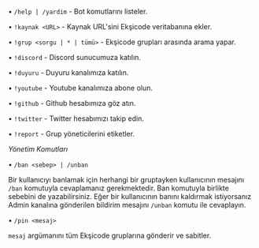 •  `/help | /yardim`    -    Bot komutlarını listeler.

•   `!kaynak <URL>`    -    Kaynak URL'sini Ekşicode veritabanına ekler.
    
•   `!grup <sorgu | * | tümü>`    -    Ekşicode grupları arasında arama yapar. 
    
•   `!discord`    -    Discord sunucumuza katılın.

•   `!duyuru`    -    Duyuru kanalımıza katılın.

•   `!youtube`    -    Youtube kanalımıza abone olun.

•   `!github`    -    Github hesabımıza göz atın.

•   `!twitter`    -    Twitter hesabımızı takip edin.

•   `!report`    -    Grup yöneticilerini etiketler.


*Yönetim Komutları*

•    `/ban <sebep> | /unban`

Bir kullanıcıyı banlamak için herhangi bir gruptayken kullanıcının mesajını `/ban` komutuyla cevaplamanız gerekmektedir. Ban komutuyla birlikte sebebini de yazabilirsiniz. Eğer bir kullanıcının banını kaldırmak istiyorsanız Admin kanalına gönderilen bildirim mesajını `/unban` komutu ile cevaplayın.

•    `/pin <mesaj>`

`mesaj` argümanını tüm Ekşicode gruplarına gönderir ve sabitler.